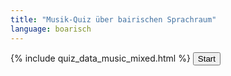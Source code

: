 ```yaml
---
title: "Musik-Quiz über bairischen Sprachraum"
language: boarisch
---
```

{% include quiz_data_music_mixed.html %}
<quiz onload="startQuiz('loadQuizButton')">
    <button id="loadQuizButton" onclick="startQuiz('loadQuizButton')" class="quiz_button">Start</button>
    <h3 id="quiz_question"></h3>
    <div>
        <ul id="quiz_answers_ul" class="quiz_answers">
        </ul>
    </div>
    <div id="quiz_submit_button"></div>
    <div id="quiz_evaluation"></div>
    <div id="quiz_evaluation_correct_answers" class="quiz_evaluation_correct"></div>
    <div id="quiz_evaluation_wrong_answers" class="quiz_evaluation_wrong"></div>
    <div id="quiz_next_button"></div>
</quiz>